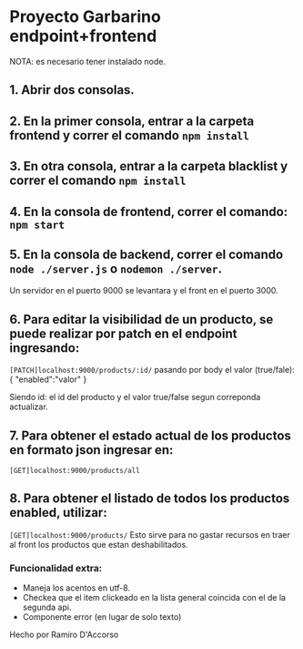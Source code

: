# Proyecto Garbarino endpoint+frontend

NOTA: es necesario tener instalado node. 

## 1. Abrir dos consolas.
## 2. En la primer consola, entrar a la carpeta frontend y correr el comando `npm install`
## 3. En otra consola, entrar a la carpeta blacklist y correr el comando `npm install`
## 4. En la consola de frontend, correr el comando: `npm start`
## 5. En la consola de backend, correr el comando `node ./server.js` o `nodemon ./server`.
Un servidor en el puerto 9000 se levantara y el front en el puerto 3000.

## 6. Para editar la visibilidad de un producto, se puede realizar por patch en el endpoint ingresando:
`[PATCH]localhost:9000/products/:id/` pasando por body el valor (true/fale):
{
	"enabled":"valor"
}

Siendo id: el id del producto y el valor true/false segun correponda actualizar.

## 7. Para obtener el estado actual de los productos en formato json ingresar en:
`[GET]localhost:9000/products/all`

## 8. Para obtener el listado de todos los productos enabled, utilizar:
`[GET]localhost:9000/products/`
Esto sirve para no gastar recursos en traer al front los productos que estan deshabilitados.



### Funcionalidad extra: 
- Maneja los acentos en utf-8.
- Checkea que el item clickeado en la lista general coincida con el de la segunda api.
- Componente error (en lugar de solo texto)



Hecho por Ramiro D'Accorso